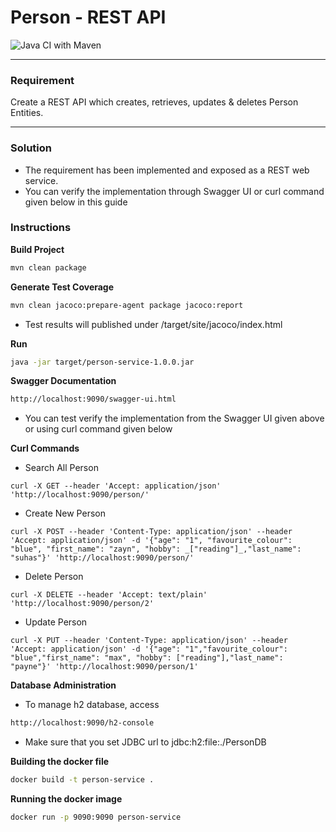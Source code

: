 # Person - REST API

![Java CI with Maven](https://github.com/suhaz786/person-service/workflows/Java%20CI%20with%20Maven/badge.svg)

----
### Requirement
Create a REST API which creates, retrieves, updates & deletes Person Entities. 

----

### Solution
 - The requirement has been implemented and exposed as a REST web service.
 - You can verify the implementation through Swagger UI or curl command given below in this guide
 

### Instructions

**Build Project**
```sh
mvn clean package
```

**Generate Test Coverage**
```sh
mvn clean jacoco:prepare-agent package jacoco:report
```

 - Test results will published under /target/site/jacoco/index.html

**Run**
```sh
java -jar target/person-service-1.0.0.jar 
```

**Swagger Documentation**
```sh
http://localhost:9090/swagger-ui.html
```
 - You can test verify the implementation from the Swagger UI given above or using curl command given below 


**Curl Commands**
- Search All Person
```text
curl -X GET --header 'Accept: application/json' 'http://localhost:9090/person/'
```

- Create New Person
```text
curl -X POST --header 'Content-Type: application/json' --header 'Accept: application/json' -d '{"age": "1", "favourite_colour": "blue", "first_name": "zayn", "hobby": _["reading"]_,"last_name": "suhas"}' 'http://localhost:9090/person/'
```

- Delete Person
```text
curl -X DELETE --header 'Accept: text/plain' 'http://localhost:9090/person/2'
```

- Update Person
```text
curl -X PUT --header 'Content-Type: application/json' --header 'Accept: application/json' -d '{"age": "1","favourite_colour": "blue","first_name": "max", "hobby": ["reading"],"last_name": "payne"}' 'http://localhost:9090/person/1'
```

**Database Administration**
 - To manage h2 database, access 
```sh
http://localhost:9090/h2-console
```
 - Make sure that you set JDBC url to jdbc:h2:file:./PersonDB
 
**Building the docker file**
```sh
docker build -t person-service .
```
  
**Running the docker image**
```sh
docker run -p 9090:9090 person-service
```
    
